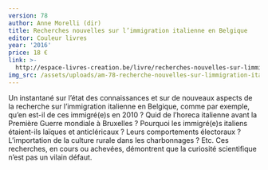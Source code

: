```yaml
---
version: 78
author: Anne Morelli (dir)
title: Recherches nouvelles sur l’immigration italienne en Belgique
editor: Couleur livres
year: '2016'
price: 18 €
link: >-
  http://espace-livres-creation.be/livre/recherches-nouvelles-sur-limmigration-italienne-en-belgique/
img_src: /assets/uploads/am-78-recherche-nouvelles-sur-limmigration-italienne-bgo.jpg
---
```

Un instantané sur l’état des connaissances et sur de nouveaux aspects
 de la recherche sur l’immigration italienne en Belgique, comme par
 exemple, qu’en est-il de ces immigré(e)s en 2010 ? Quid de l’horeca
 italienne avant la Première Guerre mondiale à Bruxelles ? Pourquoi
 les immigré(e)s italiens étaient-ils laïques et anticléricaux ? Leurs comportements
 électoraux ? L’importation de la culture rurale dans les
 charbonnages ? Etc. Ces recherches, en cours ou achevées, démontrent
 que la curiosité scientifique n’est pas un vilain défaut.
